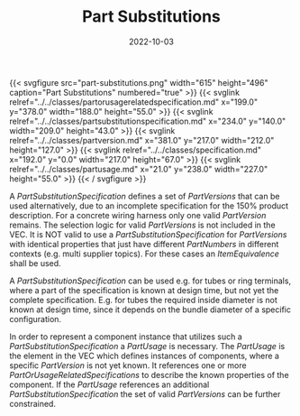 ﻿---
title: Part Substitutions
toc: false
type: specs
layout: diagram
date: "2022-10-03"
draft: false
specification: VEC
version: 2.0.1
documentType: "Recommendation"
elementType: Diagram
classes:
  - PartOrUsageRelatedSpecification
  - PartSubstitutionSpecification
  - PartVersion
  - Specification
  - PartUsage
menu:
  VEC-2.0.1:    
    parent: general-component-data
    identifier: general-component-data/part-substitutions
    weight: 1004006 

# Prev/next pager order (if `docs_section_pager` enabled in `params.toml`)
weight: 1004006
---
{{< svgfigure src="part-substitutions.png" width="615" height="496" caption="Part Substitutions" numbered="true" >}}
  {{< svglink relref="../../classes/partorusagerelatedspecification.md" x="199.0" y="378.0" width="188.0" height="55.0" >}}
  {{< svglink relref="../../classes/partsubstitutionspecification.md" x="234.0" y="140.0" width="209.0" height="43.0" >}}
  {{< svglink relref="../../classes/partversion.md" x="381.0" y="217.0" width="212.0" height="127.0" >}}
  {{< svglink relref="../../classes/specification.md" x="192.0" y="0.0" width="217.0" height="67.0" >}}
  {{< svglink relref="../../classes/partusage.md" x="21.0" y="238.0" width="227.0" height="55.0" >}}
{{< / svgfigure >}}
<p> A <i>PartSubstitutionSpecification</i> defines a set of <i>PartVersions</i> that can be used alternatively, due to an incomplete specification for the 150% product description. For a concrete wiring harness only one valid <i>PartVersion</i> remains. The selection logic for valid <i>PartVersions</i> is not included in the VEC. It is NOT valid to use a <i>PartSubstitutionSpecification</i> for <i>PartVersions</i> with identical properties that just have different <i>PartNumbers</i> in different contexts (e.g. multi supplier topics). For these cases an <i>ItemEquivalence </i>shall be used.      </p>      <p> A <i>PartSubstitutionSpecification </i>can be used e.g. for tubes or ring terminals, where a part of the specification is known at design time, but not yet the complete specification. E.g. for tubes the required inside diameter is not known at design time, since it depends on the bundle diameter of a specific configuration.      </p>      <p> In order to represent a component instance that utilizes such a <i>PartSubstitutionSpecification</i> a <i>PartUsage </i>is necessary. The <i>PartUsage </i>is the element in the VEC which defines instances of components, where a specific <i>PartVersion</i> is not yet known. It references one or more <i>PartOrUsageRelatedSpecifications</i> to describe the known properties of the component. If the <i>PartUsage</i> references an additional <i>PartSubstitutionSpecification </i>the set of valid <i>PartVersions</i> can be further constrained.      </p>